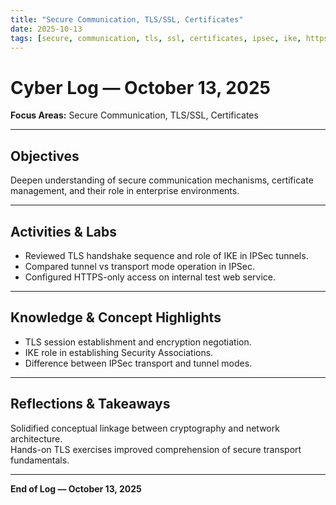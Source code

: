 ```yaml
---
title: "Secure Communication, TLS/SSL, Certificates"
date: 2025-10-13
tags: [secure, communication, tls, ssl, certificates, ipsec, ike, https]
---
```


# Cyber Log — October 13, 2025
**Focus Areas:** Secure Communication, TLS/SSL, Certificates  

---

## Objectives
Deepen understanding of secure communication mechanisms, certificate management, and their role in enterprise environments.

---

## Activities & Labs
- Reviewed TLS handshake sequence and role of IKE in IPSec tunnels.  
- Compared tunnel vs transport mode operation in IPSec.  
- Configured HTTPS-only access on internal test web service.  

---

## Knowledge & Concept Highlights
- TLS session establishment and encryption negotiation.  
- IKE role in establishing Security Associations.  
- Difference between IPSec transport and tunnel modes.

---

## Reflections & Takeaways
Solidified conceptual linkage between cryptography and network architecture.  
Hands-on TLS exercises improved comprehension of secure transport fundamentals.

---

**End of Log — October 13, 2025**
